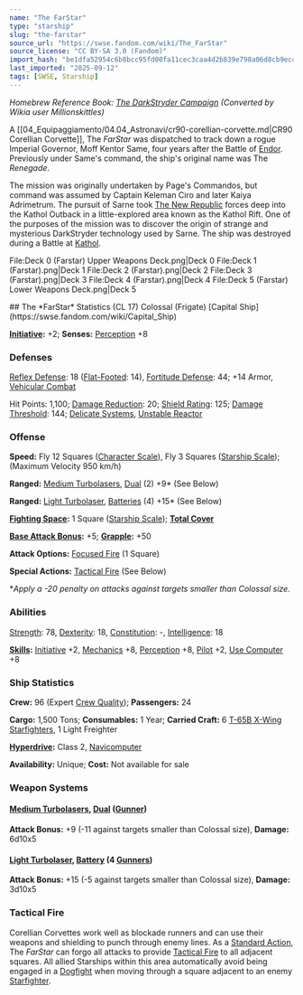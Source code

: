 ```yaml
---
name: "The FarStar"
type: "starship"
slug: "the-farstar"
source_url: "https://swse.fandom.com/wiki/The_FarStar"
source_license: "CC BY-SA 3.0 (Fandom)"
import_hash: "be1dfa52954c6b8bcc95fd00fa11cec3caa4d2b839e798a06d8cb9ec41932033"
last_imported: "2025-09-12"
tags: [SWSE, Starship]
---
```

*Homebrew Reference Book: [The DarkStryder Campaign](https://swse.fandom.com/wiki/The_DarkStryder_Campaign) (Converted by Wikia user Millionskittles)*

A [[04_Equipaggiamento/04.04_Astronavi/cr90-corellian-corvette.md|CR90 Corellian Corvette]], The *FarStar* was dispatched to track down a rogue Imperial Governor, Moff Kentor Same, four years after the Battle of [Endor](https://swse.fandom.com/wiki/Endor). Previously under Same's command, the ship's original name was The *Renegade*.

The mission was originally undertaken by Page's Commandos, but command was assumed by Captain Keleman Ciro and later Kaiya Adrimetrum. The pursuit of Sarne took [The New Republic](https://swse.fandom.com/wiki/The_New_Republic) forces deep into the Kathol Outback in a little-explored area known as the Kathol Rift. One of the purposes of the mission was to discover the origin of strange and mysterious DarkStryder technology used by Sarne. The ship was destroyed during a Battle at [Kathol](https://swse.fandom.com/wiki/Kathol).<gallery>

File:Deck 0 (Farstar) Upper Weapons Deck.png|Deck 0
File:Deck 1 (Farstar).png|Deck 1
File:Deck 2 (Farstar).png|Deck 2
File:Deck 3 (Farstar).png|Deck 3
File:Deck 4 (Farstar).png|Deck 4
File:Deck 5 (Farstar) Lower Weapons Deck.png|Deck 5

</gallery>
## The *FarStar* Statistics (CL 17)
Colossal (Frigate) [Capital Ship](https://swse.fandom.com/wiki/Capital_Ship)

**[Initiative](https://swse.fandom.com/wiki/Initiative):** +2; **Senses:** [Perception](https://swse.fandom.com/wiki/Perception) +8
### Defenses
[Reflex Defense](https://swse.fandom.com/wiki/Reflex_Defense_(Vehicles)): 18 ([Flat-Footed](https://swse.fandom.com/wiki/Flat-Footed): 14), [Fortitude Defense](https://swse.fandom.com/wiki/Fortitude_Defense_(Vehicles)): 44; +14 Armor, [Vehicular Combat](https://swse.fandom.com/wiki/Vehicular_Combat)

Hit Points: 1,100; [Damage Reduction](https://swse.fandom.com/wiki/Damage_Reduction): 20; [Shield Rating](https://swse.fandom.com/wiki/Shield_Rating): 125; [Damage Threshold](https://swse.fandom.com/wiki/Damage_Threshold_(Vehicles)): 144; [Delicate Systems](https://swse.fandom.com/wiki/Delicate_Systems), [Unstable Reactor](https://swse.fandom.com/wiki/Unstable_Reactor)
### Offense
**Speed:** Fly 12 Squares ([Character Scale](https://swse.fandom.com/wiki/Character_Scale)), Fly 3 Squares ([Starship Scale](https://swse.fandom.com/wiki/Starship_Scale)); (Maximum Velocity 950 km/h)

**Ranged:** [Medium Turbolasers](https://swse.fandom.com/wiki/Medium_Turbolasers), [Dual](https://swse.fandom.com/wiki/Dual) (2) +9* (See Below)

**Ranged:** [Light Turbolaser](https://swse.fandom.com/wiki/Light_Turbolaser), [Batteries](https://swse.fandom.com/wiki/Batteries) (4) +15* (See Below)

**[Fighting Space](https://swse.fandom.com/wiki/Fighting_Space):** 1 Square ([Starship Scale](https://swse.fandom.com/wiki/Starship_Scale)); **[Total Cover](https://swse.fandom.com/wiki/Total_Cover)**

**[Base Attack Bonus](https://swse.fandom.com/wiki/Base_Attack_Bonus):** +5; **[Grapple](https://swse.fandom.com/wiki/Grapple):** +50

**Attack Options:** [Focused Fire](https://swse.fandom.com/wiki/Focused_Fire) (1 Square)

**Special Actions:** [Tactical Fire](https://swse.fandom.com/wiki/Tactical_Fire) (See Below)

**Apply a -20 penalty on attacks against targets smaller than Colossal size.*
### Abilities
[Strength](https://swse.fandom.com/wiki/Strength): 78, [Dexterity](https://swse.fandom.com/wiki/Dexterity): 18, [Constitution](https://swse.fandom.com/wiki/Constitution): -, [Intelligence](https://swse.fandom.com/wiki/Intelligence): 18

**[Skills](https://swse.fandom.com/wiki/Skills):** [Initiative](https://swse.fandom.com/wiki/Initiative) +2, [Mechanics](https://swse.fandom.com/wiki/Mechanics) +8, [Perception](https://swse.fandom.com/wiki/Perception) +8, [Pilot](https://swse.fandom.com/wiki/Pilot) +2, [Use Computer](https://swse.fandom.com/wiki/Use_Computer) +8
### Ship Statistics
**Crew:** 96 (Expert [Crew Quality](https://swse.fandom.com/wiki/Crew_Quality)); **Passengers:** 24

**Cargo:** 1,500 Tons; **Consumables:** 1 Year; **Carried Craft:** 6 [T-65B X-Wing Starfighters](https://swse.fandom.com/wiki/T-65B_X-Wing_Starfighters), 1 Light Freighter

**[Hyperdrive](https://swse.fandom.com/wiki/Hyperdrive):** Class 2, [Navicomputer](https://swse.fandom.com/wiki/Navicomputer)

**Availability:** Unique; **Cost:** Not available for sale
### Weapon Systems
#### **[Medium Turbolasers](https://swse.fandom.com/wiki/Medium_Turbolasers), [Dual](https://swse.fandom.com/wiki/Dual) ([Gunner](https://swse.fandom.com/wiki/Gunner))**
**Attack Bonus:** +9 (-11 against targets smaller than Colossal size), **Damage:** 6d10x5
#### **[Light Turbolaser](https://swse.fandom.com/wiki/Light_Turbolaser), [Battery](https://swse.fandom.com/wiki/Battery) (4 [Gunners](https://swse.fandom.com/wiki/Gunners))**
**Attack Bonus:** +15 (-5 against targets smaller than Colossal size), **Damage:** 3d10x5
### Tactical Fire
Corellian Corvettes work well as blockade runners and can use their weapons and shielding to punch through enemy lines. As a [Standard Action](https://swse.fandom.com/wiki/Standard_Action), The *FarStar* can forgo all attacks to provide [Tactical Fire](https://swse.fandom.com/wiki/Tactical_Fire) to all adjacent squares. All allied Starships within this area automatically avoid being engaged in a [Dogfight](https://swse.fandom.com/wiki/Dogfight) when moving through a square adjacent to an enemy [Starfighter](https://swse.fandom.com/wiki/Starfighter).